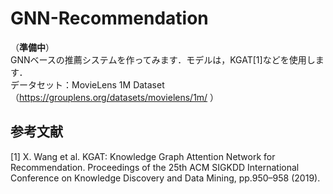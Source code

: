 # GNN-Recommendation
（**準備中**）  
GNNベースの推薦システムを作ってみます．モデルは，KGAT[1]などを使用します．  
データセット：MovieLens 1M Dataset（https://grouplens.org/datasets/movielens/1m/ ）

## 参考文献
[1] X. Wang et al. KGAT: Knowledge Graph Attention Network for Recommendation. Proceedings of the 25th ACM SIGKDD International Conference on Knowledge Discovery and Data Mining, pp.950–958 (2019).